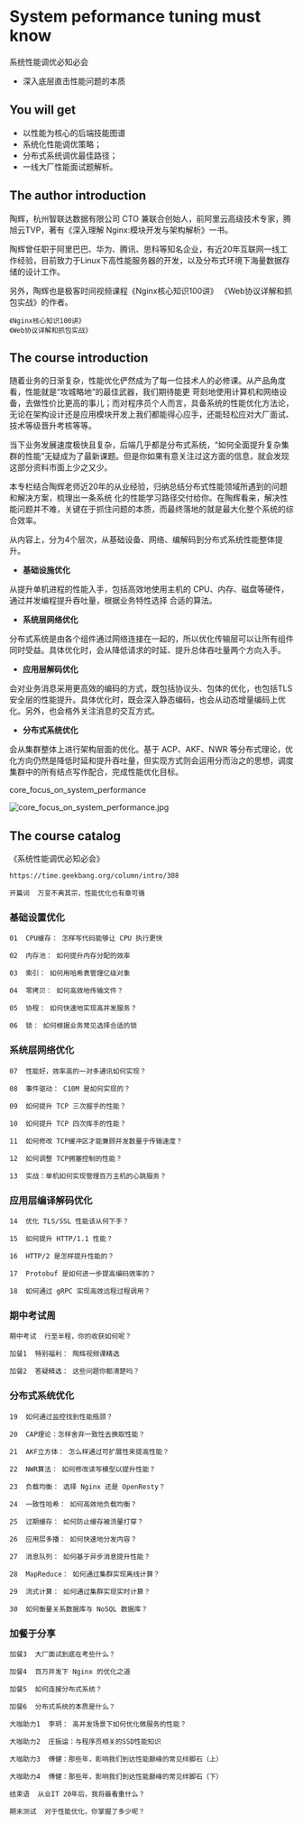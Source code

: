 #  System peformance tuning must know

系统性能调优必知必会

+ 深入底层直击性能问题的本质

##  You will get

+ 以性能为核心的后端技能图谱
+ 系统化性能调优策略；
+ 分布式系统调优最佳路径；
+ 一线大厂性能面试题解析。

##  The author introduction

陶辉，杭州智联达数据有限公司 CTO 兼联合创始人，前阿里云高级技术专家，腾旭云TVP，著有《深入理解 Nginx:模块开发与架构解析》一书。

陶辉曾任职于阿里巴巴、华为、腾讯、思科等知名企业，有近20年互联网一线工作经验，目前致力于Linux下高性能服务器的开发，以及分布式环境下海量数据存储的设计工作。

另外，陶辉也是极客时间视频课程《Nginx核心知识100讲》 《Web协议详解和抓包实战》的作者。

```
《Nginx核心知识100讲》
《Web协议详解和抓包实战》
```

## The course introduction

随着业务的日渐复杂，性能优化俨然成为了每一位技术人的必修课。从产品角度看，性能就是“攻城略地”的最佳武器，我们期待能更 苛刻地使用计算机和网络设备，去做性价比更高的事儿；而对程序员个人而言，具备系统的性能优化方法论，无论在架构设计还是应用模块开发上我们都能得心应手，还能轻松应对大厂面试、技术等级晋升考核等等。

当下业务发展速度极快且复杂，后端几乎都是分布式系统，“如何全面提升复杂集群的性能”无疑成为了最新课题。但是你如果有意关注过这方面的信息，就会发现这部分资料市面上少之又少。

本专栏结合陶辉老师近20年的从业经验，归纳总结分布式性能领域所遇到的问题和解决方案，梳理出一条系统 化的性能学习路径交付给你。在陶辉看来，解决性能问题并不难，关键在于抓住问题的本质，而最终落地的就是最大化整个系统的综合效率。


从内容上，分为4个层次，从基础设备、网络、编解码到分布式系统性能整体提升。

+ **基础设施优化**

从提升单机进程的性能入手，包括高效地使用主机的 CPU、内存、磁盘等硬件，通过并发编程提升吞吐量，根据业务特性选择 合适的算法。

+ **系统层网络优化**

分布式系统是由各个组件通过网络连接在一起的，所以优化传输层可以让所有组件同时受益。具体优化时，会从降低请求的时延、提升总体吞吐量两个方向入手。

+ **应用层解码优化**

会对业务消息采用更高效的编码的方式，既包括协议头、包体的优化，也包括TLS安全层的性能提升。具体优化时，既会深入静态编码，也会从动态增量编码上优化。另外，也会格外关注消息的交互方式。

+ **分布式系统优化**

会从集群整体上进行架构层面的优化。基于 ACP、AKF、NWR 等分布式理论，优化方向仍然是降低时延和提升吞吐量，但实现方式则会运用分而治之的思想，调度集群中的所有结点写作配合，完成性能优化目标。


core_focus_on_system_performance

![core_focus_on_system_performance.jpg](  "core_focus_on_system_performance.jpg")

##  The course catalog

《系统性能调优必知必会》

```
https://time.geekbang.org/column/intro/308
```

```
开篇词  万变不离其宗，性能优化也有章可循

```

###  基础设置优化

```
01  CPU缓存： 怎样写代码能够让 CPU 执行更快

02  内存池： 如何提升内存分配的效率

03  索引： 如何用哈希表管理亿级对象

04  零拷贝： 如何高效地传输文件？

05  协程： 如何快速地实现高并发服务？

06  锁： 如何根据业务常见选择合适的锁

```


###  系统层网络优化

```
07  性能好，效率高的一对多通讯如何实现？

08  事件驱动： C10M 是如何实现的？

09  如何提升 TCP 三次握手的性能？

10  如何提升 TCP 四次挥手的性能？

11  如何修改 TCP缓冲区才能兼顾并发数量于传输速度？

12  如何调整 TCP拥塞控制的性能？

13  实战：单机如何实现管理百万主机的心跳服务？

```


###  应用层编译解码优化

```
14  优化 TLS/SSL 性能该从何下手？

15  如何提升 HTTP/1.1 性能？

16  HTTP/2 是怎样提升性能的？

17  Protobuf 是如何进一步提高编码效率的？

18  如何通过 gRPC 实现高效远程过程调用？

```


###  期中考试周

```
期中考试  行至半程，你的收获如何呢？

加餐1  特别福利： 陶辉视频课精选

加餐2  答疑精选： 这些问题你都清楚吗？

```


###  分布式系统优化

```
19  如何通过监控找到性能瓶颈？

20  CAP理论：怎样舍弃一致性去换取性能？

21  AKF立方体： 怎么样通过可扩展性来提高性能？

22  NWR算法： 如何修改读写模型以提升性能？

23  负载均衡： 选择 Nginx 还是 OpenResty？

24  一致性哈希： 如何高效地负载均衡？

25  过期缓存： 如何防止缓存被流量打穿？

26  应用层多播： 如何快速地分发内容？

27  消息队列： 如何基于异步消息提升性能？

28  MapReduce： 如何通过集群实现离线计算？

29  流式计算： 如何通过集群实现实时计算？

30  如何衡量关系数据库与 NoSQL 数据库？

```


###  加餐于分享

```
加餐3  大厂面试到底在考些什么？

加餐4  百万并发下 Nginx 的优化之道

加餐5  如何连接分布式系统？

加餐6  分布式系统的本质是什么？

大咖助力1  李玥： 高并发场景下如何优化微服务的性能？

大咖助力2  庄振运：与程序员相关的SSD性能知识

大咖助力3  傅健：那些年，影响我们到达性能巅峰的常见绊脚石（上）

大咖助力4  傅健：那些年，影响我们到达性能巅峰的常见绊脚石（下）

结束语  从业IT 20年后，我将最看重什么？

期末测试  对于性能优化，你掌握了多少呢？

```

